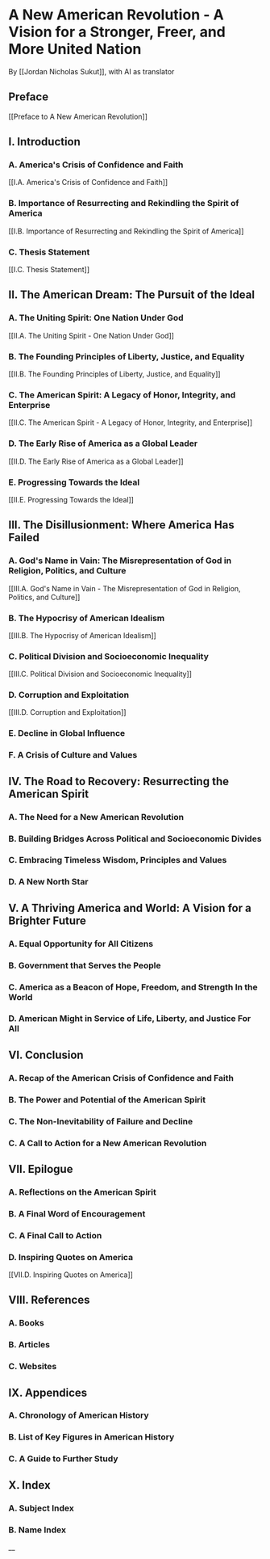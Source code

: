 # A New American Revolution - A Vision for a Stronger, Freer, and More United Nation

By [[Jordan Nicholas Sukut]], with AI as translator 

## Preface

[[Preface to A New American Revolution]]  

## I. Introduction 

### A. America's Crisis of Confidence and Faith

[[I.A. America's Crisis of Confidence and Faith]] 

### B. Importance of Resurrecting and Rekindling the Spirit of America 

[[I.B. Importance of Resurrecting and Rekindling the Spirit of America]]  

### C. Thesis Statement 

[[I.C. Thesis Statement]] 

## II. The American Dream: The Pursuit of the Ideal 

### A. The Uniting Spirit: One Nation Under God 

[[II.A. The Uniting Spirit - One Nation Under God]]  

### B. The Founding Principles of Liberty, Justice, and Equality 

[[II.B. The Founding Principles of Liberty, Justice, and Equality]]  

### C. The American Spirit: A Legacy of Honor, Integrity, and Enterprise 

[[II.C. The American Spirit - A Legacy of Honor, Integrity, and Enterprise]]

### D. The Early Rise of America as a Global Leader 

[[II.D. The Early Rise of America as a Global Leader]]  

### E. Progressing Towards the Ideal

[[II.E. Progressing Towards the Ideal]] 

## III. The Disillusionment: Where America Has Failed 

### A. God's Name in Vain: The Misrepresentation of God in Religion, Politics, and Culture 

[[III.A. God's Name in Vain - The Misrepresentation of God in Religion, Politics, and Culture]]

### B. The Hypocrisy of American Idealism  

[[III.B. The Hypocrisy of American Idealism]]  

### C. Political Division and Socioeconomic Inequality 

[[III.C. Political Division and Socioeconomic Inequality]]  

### D. Corruption and Exploitation 

[[III.D. Corruption and Exploitation]]  

### E. Decline in Global Influence 



### F. A Crisis of Culture and Values 

## IV. The Road to Recovery: Resurrecting the American Spirit 

### A. The Need for a New American Revolution 
### B. Building Bridges Across Political and Socioeconomic Divides 
### C. Embracing Timeless Wisdom, Principles and Values  
### D. A New North Star

## V. A Thriving America and World: A Vision for a Brighter Future 

### A. Equal Opportunity for All Citizens 
### B. Government that Serves the People 
### C. America as a Beacon of Hope, Freedom, and Strength In the World 
### D. American Might in Service of Life, Liberty, and Justice For All 

## VI. Conclusion 

### A. Recap of the American Crisis of Confidence and Faith 
### B. The Power and Potential of the American Spirit 
### C. The Non-Inevitability of Failure and Decline 
### C. A Call to Action for a New American Revolution

## VII. Epilogue

### A. Reflections on the American Spirit

### B. A Final Word of Encouragement

### C. A Final Call to Action 

### D. Inspiring Quotes on America

[[VII.D. Inspiring Quotes on America]]  

## VIII. References

### A. Books

### B. Articles

### C. Websites

## IX. Appendices

### A. Chronology of American History

### B. List of Key Figures in American History

### C. A Guide to Further Study

## X. Index

### A. Subject Index

### B. Name Index
__
